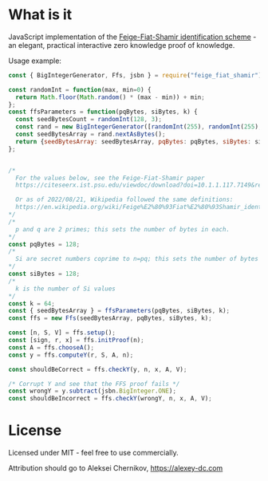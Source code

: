 # What is it
JavaScript implementation of the <a target="_blank" href="https://citeseerx.ist.psu.edu/viewdoc/download?doi=10.1.1.117.7149&rep=rep1&type=pdf">Feige-Fiat-Shamir identification scheme</a> - an elegant, practical interactive zero knowledge proof of knowledge.

Usage example:


```javascript
const { BigIntegerGenerator, Ffs, jsbn } = require("feige_fiat_shamir");

const randomInt = function(max, min=0) {
  return Math.floor(Math.random() * (max - min)) + min;
};
const ffsParameters = function(pqBytes, siBytes, k) {
  const seedBytesCount = randomInt(128, 3);
  const rand = new BigIntegerGenerator([randomInt(255), randomInt(255), randomInt(255), randomInt(255), randomInt(255)], seedBytesCount);
  const seedBytesArray = rand.nextAsBytes();
  return {seedBytesArray: seedBytesArray, pqBytes: pqBytes, siBytes: siBytes, k: k};
};


/*
  For the values below, see the Feige-Fiat-Shamir paper
  https://citeseerx.ist.psu.edu/viewdoc/download?doi=10.1.1.117.7149&rep=rep1&type=pdf

  Or as of 2022/08/21, Wikipedia followed the same definitions:
  https://en.wikipedia.org/wiki/Feige%E2%80%93Fiat%E2%80%93Shamir_identification_scheme
*/
/*
  p and q are 2 primes; this sets the number of bytes in each.
*/
const pqBytes = 128;
/*
  Si are secret numbers coprime to n=pq; this sets the number of bytes per number
*/
const siBytes = 128;
/*
  k is the number of Si values
*/
const k = 64;
const { seedBytesArray } = ffsParameters(pqBytes, siBytes, k);
const ffs = new Ffs(seedBytesArray, pqBytes, siBytes, k);

const [n, S, V] = ffs.setup();
const [sign, r, x] = ffs.initProof(n);
const A = ffs.chooseA();
const y = ffs.computeY(r, S, A, n);

const shouldBeCorrect = ffs.checkY(y, n, x, A, V);

/* Corrupt Y and see that the FFS proof fails */
const wrongY = y.subtract(jsbn.BigInteger.ONE);
const shouldBeIncorrect = ffs.checkY(wrongY, n, x, A, V);
```

# License
Licensed under MIT - feel free to use commercially.

Attribution should go to Aleksei Chernikov, https://alexey-dc.com